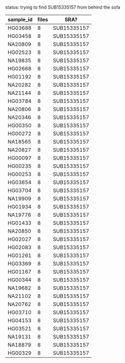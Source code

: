status: trying to find SUB15335157 from behind the sofa

| sample_id | files | SRA? |
| --- | --- | --- |
| HG03688 | 8 | SUB15335157 |
| HG03458 | 8 | SUB15335157 |
| NA20809 | 8 | SUB15335157 |
| HG02523 | 8 | SUB15335157 |
| NA19835 | 8 | SUB15335157 |
| HG02668 | 8 | SUB15335157 |
| HG01192 | 8 | SUB15335157 |
| NA20282 | 8 | SUB15335157 |
| NA21144 | 8 | SUB15335157 |
| HG03784 | 8 | SUB15335157 |
| NA20806 | 8 | SUB15335157 |
| NA20346 | 8 | SUB15335157 |
| HG00350 | 8 | SUB15335157 |
| HG00272 | 8 | SUB15335157 |
| NA18565 | 8 | SUB15335157 |
| NA20827 | 8 | SUB15335157 |
| HG00097 | 8 | SUB15335157 |
| HG00235 | 8 | SUB15335157 |
| HG00253 | 8 | SUB15335157 |
| HG03654 | 8 | SUB15335157 |
| HG03704 | 8 | SUB15335157 |
| NA19909 | 8 | SUB15335157 |
| HG01934 | 8 | SUB15335157 |
| NA19776 | 8 | SUB15335157 |
| HG01433 | 8 | SUB15335157 |
| NA20850 | 8 | SUB15335157 |
| HG02027 | 8 | SUB15335157 |
| HG02083 | 8 | SUB15335157 |
| HG01261 | 8 | SUB15335157 |
| HG03369 | 8 | SUB15335157 |
| HG01167 | 8 | SUB15335157 |
| HG00344 | 8 | SUB15335157 |
| NA19682 | 8 | SUB15335157 |
| NA21102 | 8 | SUB15335157 |
| NA20762 | 8 | SUB15335157 |
| HG03710 | 8 | SUB15335157 |
| HG04153 | 8 | SUB15335157 |
| HG03521 | 8 | SUB15335157 |
| NA19131 | 8 | SUB15335157 |
| NA18879 | 8 | SUB15335157 |
| HG00329 | 8 | SUB15335157 |